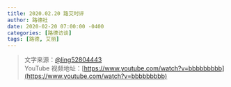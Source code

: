 ```yaml
---
title: 2020.02.20 路艾时评
author: 路德社
date: 2020-02-20 07:00:00 -0400
categories: [路德访谈]
tags: [路德, 艾丽]
---
```


> 文字来源：[@ling52804443](https://twitter.com/ling52804443)  
> YouTube 视频地址：[https://www.youtube.com/watch?v=bbbbbbbbb](https://www.youtube.com/watch?v=bbbbbbbbb)
